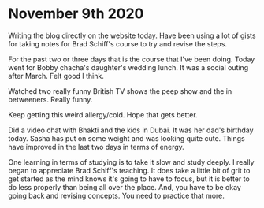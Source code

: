# November 9th 2020

Writing the blog directly on the website today. Have been using a lot of gists for taking notes for Brad Schiff's course to try and revise the steps.

For the past two or three days that is the course that I've been doing. Today went for Bobby chacha's daughter's wedding lunch. It was a social outing after March. Felt good I think.

Watched two really funny British TV shows the peep show and the in betweeners. Really funny.

Keep getting this weird allergy/cold. Hope that gets better.

Did a video chat with Bhakti and the kids in Dubai. It was her dad's birthday today. Sasha has put on some weight and was looking quite cute. Things have improved in the last two days in terms of energy.

One learning in terms of studying is to take it slow and study deeply. I really began to appreciate Brad Schiff's teaching. It does take a little bit of grit to get started as the mind knows it's going to have to focus, but it is better to do less properly than being all over the place. And, you have to be okay going back and revising concepts. You need to practice that more.
